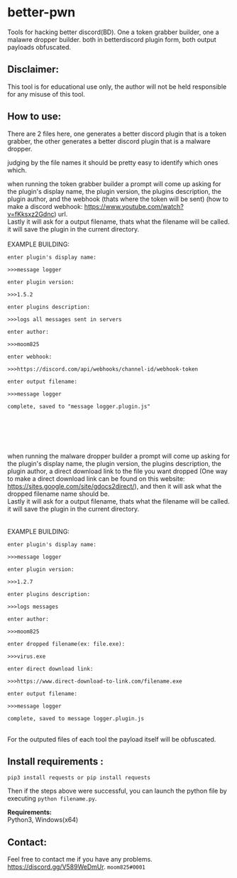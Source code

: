 # better-pwn

Tools for hacking better discord(BD). One a token grabber builder, one a malawre dropper builder. both in betterdiscord plugin form, both output payloads obfuscated.<br>

## **Disclaimer:**

This tool is for educational use only, the author will not be held responsible for any misuse of this tool.<br>

## **How to use:**
There are 2 files here, one generates a better discord plugin that is a token grabber, the other generates a better discord plugin that is a malware dropper.<br>

judging by the file names it should be pretty easy to identify which ones which.<br>

when running the token grabber builder a prompt will come up asking for the plugin's display name, the plugin version, the plugins description, the plugin author, and the webhook (thats where the token will be sent) (how to make a discord webhook: https://www.youtube.com/watch?v=fKksxz2Gdnc) url.<br>
Lastly it will ask for a output filename, thats what the filename will be called.<br>
it will save the plugin in the current directory.<br>
<br>
EXAMPLE BUILDING:
```
enter plugin's display name:

>>>message logger

enter plugin version:

>>>1.5.2

enter plugins description:

>>>logs all messages sent in servers

enter author:

>>>moom825

enter webhook: 

>>>https://discord.com/api/webhooks/channel-id/webhook-token

enter output filename: 

>>>message logger

complete, saved to "message logger.plugin.js"
```
<br>
<br>
<br>
<br>

when running the malware dropper builder a prompt will come up asking for the plugin's display name, the plugin version, the plugins description, the plugin author, a direct download link to the file you want dropped (One way to make a direct download link can be found on this website: https://sites.google.com/site/gdocs2direct/), and then it will ask what the dropped filename name should be.<br>
Lastly it will ask for a output filename, thats what the filename will be called.<br>
it will save the plugin in the current directory.<br>
<br>
<br>
EXAMPLE BUILDING:
```
enter plugin's display name: 

>>>message logger

enter plugin version: 

>>>1.2.7

enter plugins description: 

>>>logs messages

enter author: 

>>>moom825

enter dropped filename(ex: file.exe): 

>>>virus.exe

enter direct download link: 

>>>https://www.direct-download-to-link.com/filename.exe

enter output filename: 

>>>message logger

complete, saved to message logger.plugin.js
```
<br>
For the outputed files of each tool the payload itself will be obfuscated.

## **Install requirements** :
```
pip3 install requests or pip install requests
```
Then if the steps above were successful, you can launch the python file by executing ```python filename.py```.

**Requirements:**\
Python3, Windows(x64)

## **Contact:**
Feel free to contact me if you have any problems.
https://discord.gg/V589WeDmUr. ```moom825#0001```

